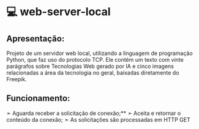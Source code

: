 # 💻 web-server-local
## Apresentação:
Projeto de um servidor web local, utilizando a linguagem de programação Python, que faz uso do protocolo TCP.
Ele contém um texto com vinte parágrafos sobre Tecnologias Web gerado por IA e cinco imagens relacionadas a 
área da tecnologia no geral, baixadas diretamente do Freepik.

## Funcionamento:

➣ Aguarda receber a solicitação de conexão;\**
➣ Aceita e retornar o conteúdo da conexão;
➣ As solicitações são processadas em HTTP GET

